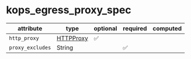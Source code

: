 # kops_egress_proxy_spec

| attribute | type | optional | required | computed |
| --- | --- | --- | --- | --- |
| `http_proxy` | [HTTPProxy](./HTTPProxy.md) | :white_check_mark: |  |  |
| `proxy_excludes` | String |  | :white_check_mark: |  |
